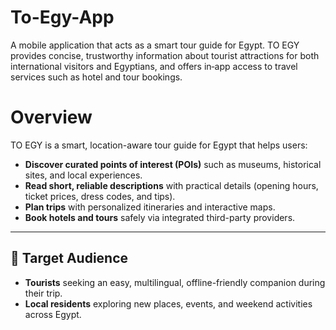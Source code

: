 # To-Egy-App
A mobile application that acts as a smart tour guide for Egypt. TO EGY provides concise, trustworthy information about tourist attractions for both international visitors and Egyptians, and offers in‑app access to travel services such as hotel and tour bookings.

# Overview

TO EGY is a smart, location-aware tour guide for Egypt that helps users:

- **Discover curated points of interest (POIs)** such as museums, historical sites, and local experiences.  
- **Read short, reliable descriptions** with practical details (opening hours, ticket prices, dress codes, and tips).  
- **Plan trips** with personalized itineraries and interactive maps.  
- **Book hotels and tours** safely via integrated third-party providers.  

---

## 🎯 Target Audience
- **Tourists** seeking an easy, multilingual, offline-friendly companion during their trip.  
- **Local residents** exploring new places, events, and weekend activities across Egypt.  

